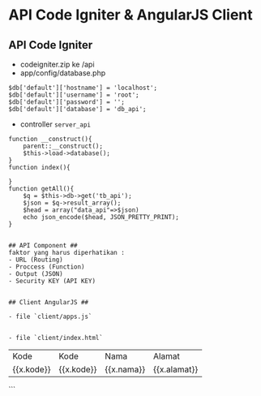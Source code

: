# API Code Igniter & AngularJS Client #

## API Code Igniter

- codeigniter.zip ke /api
- app/config/database.php

```
$db['default']['hostname'] = 'localhost';
$db['default']['username'] = 'root';
$db['default']['password'] = '';
$db['default']['database'] = 'db_api';
```

- controller `server_api`

```
function __construct(){
	parent::__construct();
	$this->load->database();
}
function index(){
	
}
function getAll(){
	$q = $this->db->get('tb_api');
	$json = $q->result_array();
	$head = array("data_api"=>$json)
	echo json_encode($head, JSON_PRETTY_PRINT);
}
```

```

## API Component ##
faktor yang harus diperhatikan :
- URL (Routing)
- Proccess (Function)
- Output (JSON)
- Security KEY (API KEY)


## Client AngularJS ##

- file `client/apps.js`

```
<script src="angular.min.js" type="text/javascript"></script>
<script>
	var app = angular.module('clientApi', []);
	app.controller('apiCtrl', function($scope, $http){
		$http.get("/api/server_api/getAll").success(function(response){
			 	$scope.apis = response;
		});
	});
</script>
```

- file `client/index.html`

```
<table>
  <tr>
    <td>Kode</td> <td>Kode</td> <td>Nama</td> <td>Alamat</td>
  </tr>
  <tr ng-repeat="x in apis">
    <td>{{x.kode}}</td>
    <td>{{x.kode}}</td>
    <td>{{x.nama}}</td>
    <td>{{x.alamat}}</td>
  </tr>
</table>
```
